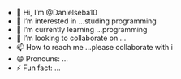 - 👋 Hi, I’m @Danielseba10
- 👀 I’m interested in ...studing programming
- 🌱 I’m currently learning ...programming 
- 💞️ I’m looking to collaborate on ...
- 📫 How to reach me ...please collaborate with i
- 😄 Pronouns: ...
- ⚡ Fun fact: ...

<!---
Danielseba10/Danielseba10 is a ✨ special ✨ repository because its `README.md` (this file) appears on your GitHub profile.
You can click the Preview link to take a look at your changes.
--->
